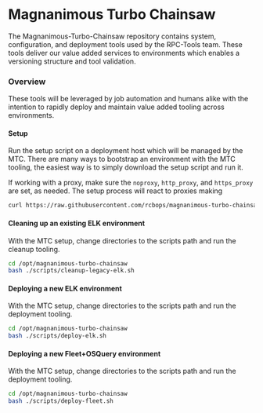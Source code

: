# Magnanimous Turbo Chainsaw

The Magnanimous-Turbo-Chainsaw repository contains system, configuration,
and deployment tools used by the RPC-Tools team. These tools deliver our
value added services to environments which enables a versioning structure
and tool validation.

### Overview

These tools will be leveraged by job automation and humans alike with the
intention to rapidly deploy and maintain value added tooling across
environments.

#### Setup

Run the setup script on a deployment host which will be managed by the MTC.
There are many ways to bootstrap an environment with the MTC tooling, the
easiest way is to simply download the setup script and run it.

If working with a proxy, make sure the `noproxy`, `http_proxy`, and
`https_proxy` are set, as needed. The setup process will react to proxies making

``` bash
curl https://raw.githubusercontent.com/rcbops/magnanimous-turbo-chainsaw/master/scripts/setup.sh | bash
```

#### Cleaning up an existing ELK environment

With the MTC setup, change directories to the scripts path and run the
cleanup tooling.

``` bash
cd /opt/magnanimous-turbo-chainsaw
bash ./scripts/cleanup-legacy-elk.sh
```

#### Deploying a new ELK environment

With the MTC setup, change directories to the scripts path and run the
deployment tooling.

``` bash
cd /opt/magnanimous-turbo-chainsaw
bash ./scripts/deploy-elk.sh
```

#### Deploying a new Fleet+OSQuery environment

With the MTC setup, change directories to the scripts path and run the
deployment tooling.

``` bash
cd /opt/magnanimous-turbo-chainsaw
bash ./scripts/deploy-fleet.sh
```
